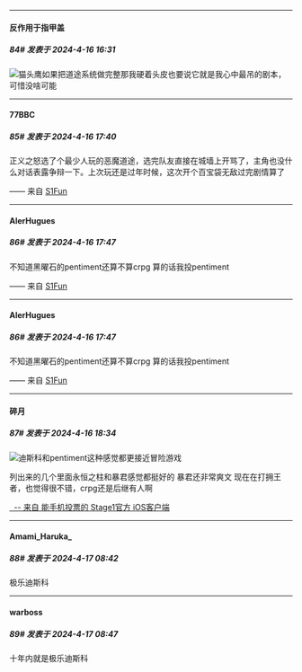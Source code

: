 ﻿
*****

####  反作用于指甲盖  
##### 84#       发表于 2024-4-16 16:31

<img src="https://static.saraba1st.com/image/smiley/face2017/037.png" referrerpolicy="no-referrer">猫头鹰如果把道途系统做完整那我硬着头皮也要说它就是我心中最吊的剧本，可惜没啥可能


*****

####  77BBC  
##### 85#       发表于 2024-4-16 17:40

正义之怒选了个最少人玩的恶魔道途，选完队友直接在城墙上开骂了，主角也没什么对话表露争辩一下。上次玩还是过年时候，这次开个百宝袋无敌过完剧情算了

—— 来自 [S1Fun](https://s1fun.koalcat.com)


*****

####  AlerHugues  
##### 86#       发表于 2024-4-16 17:47

不知道黑曜石的pentiment还算不算crpg
算的话我投pentiment

—— 来自 [S1Fun](https://s1fun.koalcat.com)


*****

####  AlerHugues  
##### 86#       发表于 2024-4-16 17:47

不知道黑曜石的pentiment还算不算crpg
算的话我投pentiment

—— 来自 [S1Fun](https://s1fun.koalcat.com)


*****

####  碎月  
##### 87#       发表于 2024-4-16 18:34

<img src="https://static.saraba1st.com/image/smiley/face2017/037.png" referrerpolicy="no-referrer">迪斯科和pentiment这种感觉都更接近冒险游戏

列出来的几个里面永恒之柱和暴君感觉都挺好的
暴君还非常爽文
现在在打拥王者，也觉得很不错，crpg还是后继有人啊

[  -- 来自 能手机投票的 Stage1官方 iOS客户端](https://itunes.apple.com/fi/app/saraba1st/id1221237470?mt=8)


*****

####  Amami_Haruka_  
##### 88#       发表于 2024-4-17 08:42

极乐迪斯科


*****

####  warboss  
##### 89#       发表于 2024-4-17 08:47

十年内就是极乐迪斯科

